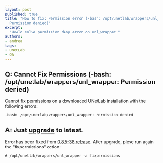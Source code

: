 ```yaml
---
layout: post
published: true
title: "How to fix: Permission error (-bash: /opt/unetlab/wrappers/unl_wrapper:
  Permission denied)"
excerpt:
  "HowTo solve permission deny error on unl_wrapper."
authors:
- andrea
tags:
- UNetLab
- QA
---
```

## Q: Cannot Fix Permissions (-bash: /opt/unetlab/wrappers/unl_wrapper: Permission denied)
<a id="more"></a><a id="more-249"></a>

Cannot fix permissions on a downloaded UNetLab installation with the following errors:
~~~
-bash: /opt/unetlab/wrappers/unl_wrapper: Permission denied
~~~
## A: Just <a title="Upgrade UNetLab installation" href="http://www.unetlab.com/2014/11/upgrade-unetlab-installation/">upgrade</a> to latest.
Error has been fixed from <a title="UNetLab 0.8.5-38 Released" href="http://www.unetlab.com/2014/11/unetlab-0-8-5-38-released/">0.8.5-38 release</a>. After upgrade, plese run again the "fixpermissions" action:
~~~
# /opt/unetlab/wrappers/unl_wrapper -a fixpermissions
~~~
